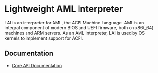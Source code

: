 # Lightweight AML Interpreter

LAI is an interpreter for AML, the ACPI Machine Language. AML is an integral component of modern BIOS and UEFI firmware, both on x86(_64) machines and ARM servers.
As an AML interpreter, LAI is used by OS kernels to implement support for ACPI.

## Documentation

- [Core API Documentation](https://github.com/qword-os/lai/wiki/Core-API-Documentation)
